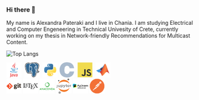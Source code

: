 ### Hi there 👋

<!--
**AlexPateraki/AlexPateraki** is a ✨ _special_ ✨ repository because its `README.md` (this file) appears on your GitHub profile.
-->
My name is Alexandra Pateraki and I live in Chania. I am studying Electrical and Computer Engeneering in Technical Univesity of Crete, currently working on my thesis in Network-friendly Recommendations for Multicast Content.


![Top Langs](https://github-readme-stats.vercel.app/api/top-langs/?username=AlexPateraki&layout=compact) 

<div>
  <img src="https://github.com/devicons/devicon/blob/master/icons/java/java-original-wordmark.svg" title="Java" alt="Java" width="40" height="40"/>&nbsp;
  <img src="https://github.com/devicons/devicon/blob/master/icons/postgresql/postgresql-original.svg" title="postgresql"  alt="postgresql" width="40" height="40"/>&nbsp;
  <img src="https://github.com/devicons/devicon/blob/master/icons/python/python-original.svg" title="python" **alt="python" width="40" height="40"/>
  <img src="https://github.com/devicons/devicon/blob/master/icons/c/c-original.svg" title="c" alt="c" width="40" height="40"/>&nbsp;
  <img src="https://github.com/devicons/devicon/blob/master/icons/javascript/javascript-original.svg" title="javascript" alt="" width="40" height="40"/>&nbsp;
  <img src="https://github.com/devicons/devicon/blob/master/icons/matlab/matlab-original.svg" title="matlab" alt="matlab" width="40" height="40"/>&nbsp;

  

  <div>
  <img src="https://github.com/devicons/devicon/blob/master/icons/git/git-original-wordmark.svg" title="Git" **alt="Git" width="40" height="40"/>
  <img src="https://github.com/devicons/devicon/blob/master/icons/latex/latex-original.svg" title="LATEX" **alt="LATEX" width="40" height="40"/>
  <img src="https://github.com/devicons/devicon/blob/master/icons/anaconda/anaconda-original-wordmark.svg" title="anaconda" **alt="anaconda" width="40" height="40"/>
  <img src="https://github.com/devicons/devicon/blob/master/icons/jupyter/jupyter-original-wordmark.svg" title="JUPYTER" **alt="JUPYTER" width="40" height="40"/>
  <img src="https://github.com/devicons/devicon/blob/master/icons/pycharm/pycharm-original-wordmark.svg" title="PYCHARM" **alt="PYCHARM" width="40" height="40"/>
  <img src="https://github.com/devicons/devicon/blob/master/icons/postman/postman-original.svg" title="postman" **alt="postman" width="40" height="40"/>
</div>
